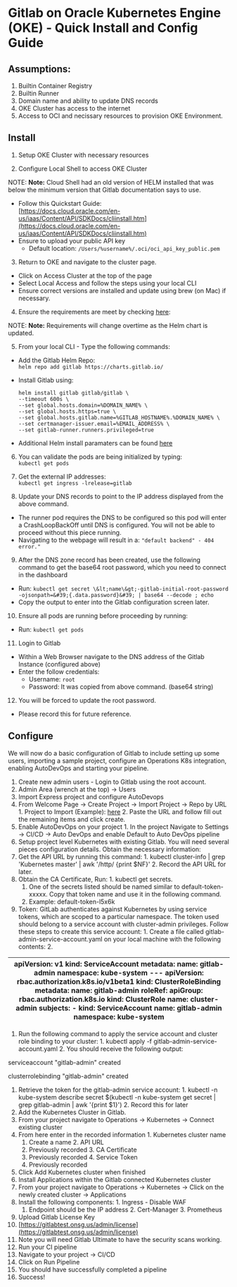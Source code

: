 # Gitlab on Oracle Kubernetes Engine (OKE) - Quick Install and Config Guide

## Assumptions:
1. Builtin Container Registry
2. Builtin Runner
3. Domain name and ability to update DNS records
4. OKE Cluster has access to the internet
5. Access to OCI and necissary resources to provision OKE Environment.

## Install
1. Setup OKE Cluster with necessary resources

2. Configure Local Shell to access OKE Cluster

NOTE: **Note:** Cloud Shell had an old version of HELM installed that was below the minimum version that Gitlab documentation says to use.
  
  - Follow this Quickstart Guide: \
  [https://docs.cloud.oracle.com/en-us/iaas/Content/API/SDKDocs/cliinstall.htm](https://docs.cloud.oracle.com/en-us/iaas/Content/API/SDKDocs/cliinstall.htm)
  - Ensure to upload your public API key
    - Default location:
    ```/Users/%username%/.oci/oci_api_key_public.pem```

3. Return to OKE and navigate to the cluster page.
  - Click on Access Cluster at the top of the page
  - Select Local Access and follow the steps using your local CLI
  - Ensure correct versions are installed and update using brew (on Mac) if necessary.

4. Ensure the requirements are meet by checking [here](https://docs.gitlab.com/charts/quickstart/index.html#requirements):

NOTE: **Note:** Requirements will change overtime as the Helm chart is updated.

5. From your local CLI - Type the following commands:
  - Add the Gitlab Helm Repo: \
  ```helm repo add gitlab https://charts.gitlab.io/```
  - Install Gitlab using:
      ```shell
      helm install gitlab gitlab/gitlab \
      --timeout 600s \
      --set global.hosts.domain=%DOMAIN_NAME% \
      --set global.hosts.https=true \
      --set global.hosts.gitlab.name=%GITLAB_HOSTNAME%.%DOMAIN_NAME% \
      --set certmanager-issuer.email=%EMAIL_ADDRESS% \
      --set gitlab-runner.runners.privileged=true
      ```
      
  - Additional Helm install paramaters can be found [here]()

6. You can validate the pods are being initialized by typing: \
  ```kubectl get pods```

7. Get the external IP addresses: \
```kubectl get ingress -lrelease=gitlab```

8. Update your DNS records to point to the IP address displayed from the above command.
  - The runner pod requires the DNS to be configured so this pod will enter a CrashLoopBackOff until DNS is configured. You will not be able to proceed without this piece running.
  - Navigating to the webpage will result in a: 
  ```"default backend" - 404 error."```

9. After the DNS zone record has been created, use the following command to get the base64 root password, which you need to connect in the dashboard
  - Run:
  ```kubectl get secret \&lt;name\&gt;-gitlab-initial-root-password -ojsonpath=&#39;{.data.password}&#39; | base64 --decode ; echo```
  - Copy the output to enter into the Gitlab configuration screen later.

10. Ensure all pods are running before proceeding by running:
  - Run:
  ```kubectl get pods```
11. Login to Gitlab
  - Within a Web Browser navigate to the DNS address of the Gitlab Instance (configured above)
  - Enter the follow credentials:
    - Username:
    ```root```
    - Password: It was copied from above command. (base64 string)
12. You will be forced to update the root password.
  - Please record this for future reference.

## Configure
We will now do a basic configuration of Gitlab to include setting up some users, importing a sample project, configure an Operations K8s integration, enabling AutoDevOps and starting your pipeline.

1. Create new admin users - Login to Gitlab using the root account.
  1. Admin Area (wrench at the top) -> Users
2. Import Express project and configure AutoDevops
  1. From Welcome Page -> Create Project -> Import Project -> Repo by URL
    1. Project to Import (Example): [here](https://gitlab.com/gitlab-org/express-example.git)
    2. Paste the URL and follow fill out the remaining items and click create.
  2. Enable AutoDevOps on your project
    1. In the project Navigate to Settings -> CI/CD -> Auto DevOps and enable Default to Auto DevOps pipeline
3. Setup project level Kubernetes with existing Gitlab. You will need several pieces configuration details. Obtain the necessary information:
  1. Get the API URL by running this command:
    1. kubectl cluster-info | grep &#39;Kubernetes master&#39; | awk &#39;/http/ {print $NF}&#39;
    2. Record the API URL for later.
  2. Obtain the CA Certificate, Run:
    1. kubectl get secrets.
      1. One of the secrets listed should be named similar to default-token-xxxxx. Copy that token name and use it in the following command.
        1. Example: default-token-l5x6k
  3. Token: GitLab authenticates against Kubernetes by using service tokens, which are scoped to a particular namespace. The token used should belong to a service account with cluster-admin privileges. Follow these steps to create this service account:
    1. Create a file called gitlab-admin-service-account.yaml on your local machine with the following contents:
    2.

| apiVersion: v1 kind: ServiceAccount metadata: name: gitlab-admin namespace: kube-system --- apiVersion: rbac.authorization.k8s.io/v1beta1 kind: ClusterRoleBinding metadata: name: gitlab-admin roleRef: apiGroup: rbac.authorization.k8s.io kind: ClusterRole name: cluster-admin subjects: - kind: ServiceAccount name: gitlab-admin namespace: kube-system |
| --- |

  1. Run the following command to apply the service account and cluster role binding to your cluster:
    1. kubectl apply -f gitlab-admin-service-account.yaml
    2. You should receive the following output:

serviceaccount &quot;gitlab-admin&quot; created

clusterrolebinding &quot;gitlab-admin&quot; created

  1. Retrieve the token for the gitlab-admin service account:
    1. kubectl -n kube-system describe secret $(kubectl -n kube-system get secret | grep gitlab-admin | awk &#39;{print $1}&#39;)
    2. Record this for later
1. Add the Kubernetes Cluster in Gitlab.
  1. From your project navigate to Operations -> Kubernetes -> Connect existing cluster
  2. From here enter in the recorded information
    1. Kubernetes cluster name
      1. Create a name
    2. API URL
      1. Previously recorded
    3. CA Certificate
      1. Previously recorded
    4. Service Token
      1. Previously recorded
  3. Click Add Kubernetes cluster when finished
2. Install Applications within the Gitlab connected Kubernetes cluster
  1. From your project navigate to Operations -> Kubernetes -> Click on the newly created cluster -> Applications
  2. Install the following components:
    1. Ingress - Disable WAF
      1. Endpoint should be the IP address
    2. Cert-Manager
    3. Prometheus
3. Upload Gitlab License Key
  1. [https://gitlabtest.onsg.us/admin/license](https://gitlabtest.onsg.us/admin/license)
  2. Note you will need Gitlab Ultimate to have the security scans working.
4. Run your CI pipeline
  1. Navigate to your project -> CI/CD
  2. Click on Run Pipeline
  3. You should have successfully completed a pipeline
5. Success!
